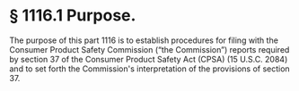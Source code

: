 # § 1116.1   Purpose.

The purpose of this part 1116 is to establish procedures for filing with the Consumer Product Safety Commission (“the Commission”) reports required by section 37 of the Consumer Product Safety Act (CPSA) (15 U.S.C. 2084) and to set forth the Commission's interpretation of the provisions of section 37.




